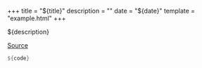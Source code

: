 +++
title = "${title}"
description = ""
date = "${date}"
template = "example.html"
+++

<script type="module">
import init from "/wasm/${example}.js";
window.addEventListener("load", () => {
  var canvas = document.createElement("canvas");
  canvas.id = "chuot";
  document.getElementById("wasm").appendChild(canvas);

  init();
});
</script>

<div id="wasm"></div>

${description}

[Source](https://github.com/tversteeg/chuot/blob/main/examples/${example}.rs)

```rust
${code}
```
